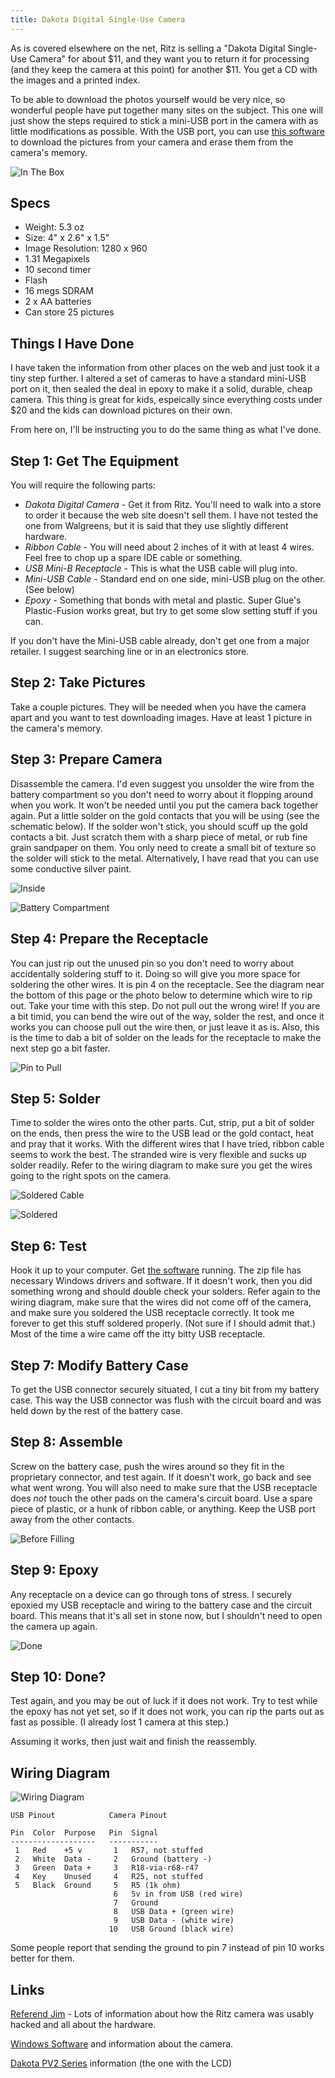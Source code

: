 ```yaml
---
title: Dakota Digital Single-Use Camera
---
```


As is covered elsewhere on the net, Ritz is selling a "Dakota Digital Single-Use Camera" for about $11, and they want you to return it for processing (and they keep the camera at this point) for another $11.  You get a CD with the images and a printed index.

To be able to download the photos yourself would be very nice, so wonderful people have put together many sites on the subject.  This one will just show the steps required to stick a mini-USB port in the camera with as little modifications as possible.  With the USB port, you can use [this software](dakota-software.zip) to download the pictures from your camera and erase them from the camera's memory.

![In The Box](in-box.jpg)


Specs
-----

* Weight: 5.3 oz
* Size: 4" x 2.6" x 1.5"
* Image Resolution: 1280 x 960
* 1.31 Megapixels
* 10 second timer
* Flash
* 16 megs SDRAM
* 2 x AA batteries
* Can store 25 pictures


Things I Have Done
------------------

I have taken the information from other places on the web and just took it a tiny step further.  I altered a set of cameras to have a standard mini-USB port on it, then sealed the deal in epoxy to make it a solid, durable, cheap camera.  This thing is great for kids, espeically since everything costs under $20 and the kids can download pictures on their own.

From here on, I'll be instructing you to do the same thing as what I've done.


Step 1: Get The Equipment
-------------------------

You will require the following parts:

* *Dakota Digital Camera* - Get it from Ritz.  You'll need to walk into a store to order it because the web site doesn't sell them.  I have not tested the one from Walgreens, but it is said that they use slightly different hardware.
* *Ribbon Cable* - You will need about 2 inches of it with at least 4 wires.  Feel free to chop up a spare IDE cable or something.
* *USB Mini-B Receptacle* - This is what the USB cable will plug into.
* *Mini-USB Cable* - Standard end on one side, mini-USB plug on the other.  (See below)
* *Epoxy* - Something that bonds with metal and plastic.  Super Glue's
Plastic-Fusion works great, but try to get some slow setting stuff if you
can.

If you don't have the Mini-USB cable already, don't get one from a major retailer.  I suggest searching line or in an electronics store.

Step 2:  Take Pictures
----------------------

Take a couple pictures.  They will be needed when you have the camera apart and you want to test downloading images.  Have at least 1 picture in the camera's memory.

Step 3:  Prepare Camera
-----------------------

Disassemble the camera.  I'd even suggest you unsolder the wire from the battery compartment so you don't need to worry about it flopping around when you work.  It won't be needed until you put the camera back together again.  Put a little solder on the gold contacts that you will be using (see the schematic below).  If the solder won't stick, you should scuff up the gold contacts a bit.  Just scratch them with a sharp piece of metal, or rub fine grain sandpaper on them.  You only need to create a small bit of texture so the solder will stick to the metal.  Alternatively, I have read that you can use some conductive silver paint.

![Inside](inside.jpg)

![Battery Compartment](battery-compartment.jpg)


Step 4: Prepare the Receptacle
------------------------------

You can just rip out the unused pin so you don't need to worry about accidentally soldering stuff to it.  Doing so will give you more space for soldering the other wires.  It is pin 4 on the receptacle.  See the diagram near the bottom of this page or the photo below to determine which wire to rip out.  Take your time with this step.  Do not pull out the wrong wire!  If you are a bit timid, you can bend the wire out of the way, solder the rest, and once it works you can choose pull out the wire then, or just leave it as is.  Also, this is the time to dab a bit of solder on the leads for the receptacle to make the next step go a bit faster.

![Pin to Pull](pin-to-pull.jpg)


Step 5:  Solder
---------------

Time to solder the wires onto the other parts.  Cut, strip, put a bit of solder on the ends, then press the wire to the USB lead or the gold contact, heat and pray that it works.  With the different wires that I have tried, ribbon cable seems to work the best.  The stranded wire is very flexible and sucks up solder readily.  Refer to the wiring diagram to make sure you get the wires going to the right spots on the camera.

![Soldered Cable](soldered-cable.jpg)

![Soldered](soldered.jpg)


Step 6:  Test
-------------

Hook it up to your computer.  Get [the software](dakota-software.zip) running.  The zip file has necessary Windows drivers and software.  If it doesn't work, then you did something wrong and should double check your solders.  Refer again to the wiring diagram, make sure that the wires did not come off of the camera, and make sure you soldered the USB receptacle correctly.  It took me forever to get this stuff soldered properly.  (Not sure if I should admit that.)  Most of the time a wire came off the itty bitty USB receptacle.


Step 7:  Modify Battery Case
----------------------------

To get the USB connector securely situated, I cut a tiny bit from my battery case.  This way the USB connector was flush with the circuit board and was held down by the rest of the battery case.


Step 8:  Assemble
-----------------

Screw on the battery case, push the wires around so they fit in the proprietary connector, and test again.  If it doesn't work, go back and see what went wrong.  You will also need to make sure that the USB receptacle does *not* touch the other pads on the camera's circuit board.  Use a spare piece of plastic, or a hunk of ribbon cable, or anything.  Keep the USB port away from the other contacts.

![Before Filling](before-fill.jpg)


Step 9:  Epoxy
--------------

Any receptacle on a device can go through tons of stress.  I securely epoxied my USB receptacle and wiring to the battery case and the circuit board.  This means that it's all set in stone now, but I shouldn't need to open the camera up again.

![Done](done.jpg)


Step 10:  Done?
---------------

Test again, and you may be out of luck if it does not work.  Try to test while the epoxy has not yet set, so if it does not work, you can rip the parts out as fast as possible.  (I already lost 1 camera at this step.)

Assuming it works, then just wait and finish the reassembly.


Wiring Diagram
--------------

![Wiring Diagram](wiring.png)

    USB Pinout            Camera Pinout

    Pin  Color  Purpose   Pin  Signal
    -------------------   -----------
     1   Red    +5 v       1   R57, not stuffed
     2   White  Data -     2   Ground (battery -)
     3   Green  Data +     3   R18-via-r68-r47
     4   Key    Unused     4   R25, not stuffed
     5   Black  Ground     5   R5 (1k ohm)
                           6   5v in from USB (red wire)
                           7   Ground
                           8   USB Data + (green wire)
                           9   USB Data - (white wire)
                          10   USB Ground (black wire)

Some people report that sending the ground to pin 7 instead of pin 10 works better for them.


Links
-----

[Referend Jim](http://revjim.net/2003/07/30/disposable-digital-camera/) - Lots of information about how the Ritz camera was usably hacked and all about the hardware.

[Windows Software](http://cexx.org/dakota/) and information about the camera.

[Dakota PV2 Series](http://www.cexx.org/dakota/pv2.htm) information (the one with the LCD)

